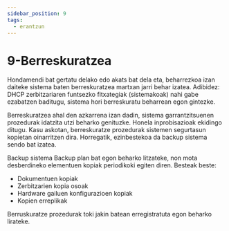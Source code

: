 ```yaml
---
sidebar_position: 9
tags:
  - erantzun
---
```


# 9-Berreskuratzea

Hondamendi bat gertatu delako edo akats bat dela eta, beharrezkoa izan daiteke sistema baten berreskuratzea martxan jarri behar izatea. Adibidez: DHCP zerbitzariaren funtsezko fitxategiak (sistemakoak) nahi gabe ezabatzen baditugu, sistema hori berreskuratu beharrean egon gintezke.

Berreskuratzea ahal den azkarrena izan dadin, sistema garrantzitsuenen prozedurak idatzita utzi beharko genituzke. Honela inprobisazioak ekidingo ditugu. Kasu askotan, berreskuratze prozedurak sistemen segurtasun kopietan oinarritzen dira. Horregatik, ezinbestekoa da backup sistema sendo bat izatea. 

Backup sistema
Backup plan bat egon beharko litzateke, non mota desberdineko elementuen kopiak periodikoki egiten diren. Besteak beste:
- Dokumentuen kopiak
- Zerbitzarien kopia osoak
- Hardware gailuen konfigurazioen kopiak
- Kopien erreplikak

Berruskuratze prozedurak toki jakin batean erregistratuta egon beharko lirateke.
